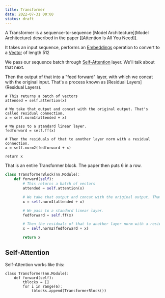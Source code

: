 ```yaml
---
title: Transformer
date: 2022-07-31 00:00
status: draft
---
```


A Transformer is a sequence-to-sequence [Model Architecture](Model Architecture) described in the paper [[Attention Is All You Need]].

It takes an input sequence, performs an [Embeddings](Embeddings) operation to convert to a [Vector](vector.md) of length 512

We pass our sequence batch through [Self-Attention](Self-Attention) layer. We'll talk about that next.

Then the output of that into a "feed forward" layer, with which we concat with the original input. That's a process known as [Residual Layers](Residual Layers).

```
# This returns a batch of vectors
attended = self.attention(x)

# We take that output and concat with the original output. That's called residual connection.
x = self.norm1(attended + x)

# We pass to a standard linear layer.
fedforward = self.ff(x)

# Then the residuals of that to another layer norm with a residual connection.
x = self.norm2(fedforward + x)

return x
```

That is an entire Transformer block. The paper then puts 6 in a row.

```python
class TransformerBlock(nn.Module):
    def forward(self):
        # This returns a batch of vectors
        attended = self.attention(x)

        # We take that output and concat with the original output. That's called residual connection.
        x = self.norm1(attended + x)

        # We pass to a standard linear layer.
        fedforward = self.ff(x)

        # Then the residuals of that to another layer norm with a residual connection.
        x = self.norm2(fedforward + x)

        return x
```

## Self-Attention

Self-Attention works like this:

```
class Transformer(nn.Module):
    def forward(self):
        tblocks = []
        for i in range(6):
            tblocks.append(TransformerBlock())
```
